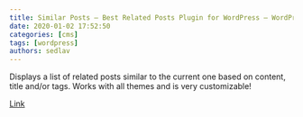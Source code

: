 ```yaml
---
title: Similar Posts – Best Related Posts Plugin for WordPress – WordPress plugin 
date: 2020-01-02 17:52:50
categories: [cms]
tags: [wordpress]
authors: sedlav
---
```


Displays a list of related posts similar to the current one based on content, title and/or tags. Works with all themes and is very customizable!

[Link](https://wordpress.org/plugins/similar-posts/)
